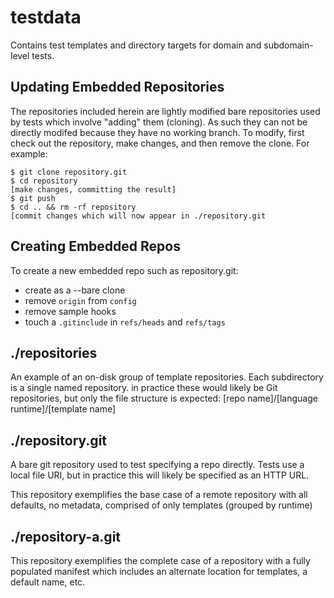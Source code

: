 # testdata

Contains test templates and directory targets for domain and subdomain-level tests.

## Updating Embedded Repositories

The repositories included herein are lightly modified bare repositories used
by tests which involve "adding" them (cloning).  As such they can not be
directly modifed because they have no working branch.  To modify, first check
out the repository, make changes, and then remove the clone.  For example:
```
$ git clone repository.git
$ cd repository
[make changes, committing the result]
$ git push
$ cd .. && rm -rf repository
[commit changes which will now appear in ./repository.git
```
## Creating Embedded Repos

To create a new embedded repo such as repository.git:

- create as a --bare clone
- remove `origin` from `config`
- remove sample hooks
- touch a `.gitinclude` in `refs/heads` and `refs/tags`

## ./repositories

An example of an on-disk group of template repositories.  Each
subdirectory is a single named repository.  in practice these
would likely be Git repositories, but only the file structure
is expected:  [repo name]/[language runtime]/[template name]

## ./repository.git

A bare git repository used to test specifying a repo directly.
Tests use a local file URI, but in practice this will likely
be specified as an HTTP URL.

This repository exemplifies the base case of a remote repository with all 
defaults, no metadata, comprised of only templates (grouped by runtime)

## ./repository-a.git

This repository exemplifies the complete case of a repository with a fully
populated manifest which includes an alternate location for templates, a
default name, etc.

